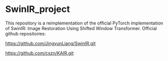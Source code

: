 # SwinIR_project
This repository is a reimplementation of the official PyTorch implementation of SwinIR: Image Restoration Using Shifted Window Transformer. 
Official github repositories: 

https://github.com/JingyunLiang/SwinIR.git

https://github.com/cszn/KAIR.git

